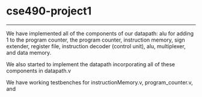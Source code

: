 # cse490-project1
-------------------
We have implemented all of the components of our datapath: alu for adding 1 to the program counter, the program counter, instruction memory, sign extender,
register file, instruction decoder (control unit), alu, multiplexer, and data memory.

We also started to implement the datapath incorporating all of these components in datapath.v

We have working testbenches for instructionMemory.v, program_counter.v, and 
